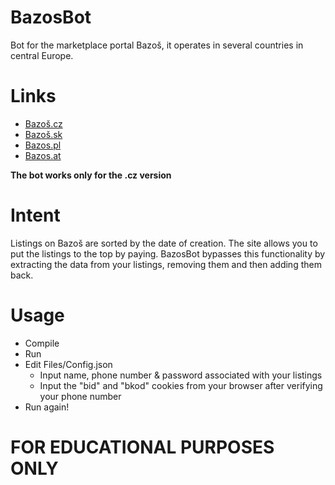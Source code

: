 # BazosBot

Bot for the marketplace portal Bazoš, it operates in several countries in central Europe.

# Links
- [Bazoš.cz](https://bazos.cz)
- [Bazoš.sk](https://bazos.sk)
- [Bazos.pl](https://bazos.pl)
- [Bazos.at](https://bazos.at)

**The bot works only for the .cz version**

# Intent

Listings on Bazoš are sorted by the date of creation. The site allows you to put the listings to the top by paying. BazosBot bypasses this functionality by extracting the data from your listings, removing them and then adding them back.

# Usage
- Compile
- Run
- Edit Files/Config.json
    - Input name, phone number & password associated with your listings
    - Input the "bid" and "bkod" cookies from your browser after verifying your phone number
- Run again!

# FOR EDUCATIONAL PURPOSES ONLY